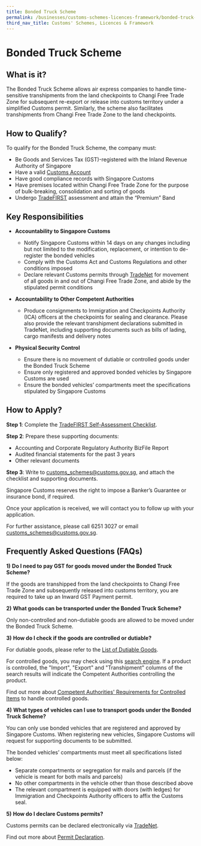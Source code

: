 ```yaml
---
title: Bonded Truck Scheme
permalink: /businesses/customs-schemes-licences-framework/bonded-truck-scheme
third_nav_title: Customs' Schemes, Licences & Framework
---
```


# Bonded Truck Scheme

## What is it?

The Bonded Truck Scheme allows air express companies to handle time-sensitive transhipments from the land checkpoints to Changi Free Trade Zone for subsequent re-export or release into customs territory under a simplified Customs permit. Similarly, the scheme also facilitates transhipments from Changi Free Trade Zone to the land checkpoints.

## How to Qualify?

To qualify for the Bonded Truck Scheme, the company must:

-   Be Goods and Services Tax (GST)-registered with the Inland Revenue Authority of Singapore
-   Have a valid  [Customs Account](https://singapore-customs-staging.netlify.app/businesses/registration-matters/registration-procedures-activate-update-terminate-customs-account)
-   Have good compliance records with Singapore Customs
-   Have premises located within Changi Free Trade Zone for the purpose of bulk-breaking, consolidation and sorting of goods
-   Undergo  [TradeFIRST](https://singapore-customs-staging.netlify.app/businesses/customs-schemes-licences-framework/trade-first) assessment and attain the “Premium” Band

## Key Responsibilities

-   **Accountability to Singapore Customs**
    
    -   Notify Singapore Customs within 14 days on any changes including but not limited to the modification, replacement, or intention to de-register the bonded vehicles
    -   Comply with the Customs Act and Customs Regulations and other conditions imposed
    -   Declare relevant Customs permits through  [TradeNet](https://singapore-customs-staging.netlify.app/about-us/07a-overview) for movement of all goods in and out of Changi Free Trade Zone, and abide by the stipulated permit conditions

-   **Accountability to Other Competent Authorities**
    
    -   Produce consignments to Immigration and Checkpoints Authority (ICA) officers at the checkpoints for sealing and clearance. Please also provide the relevant transhipment declarations submitted in TradeNet, including supporting documents such as bills of lading, cargo manifests and delivery notes

-   **Physical Security Control**
    
    -   Ensure there is no movement of dutiable or controlled goods under the Bonded Truck Scheme
    -   Ensure only registered and approved bonded vehicles by Singapore Customs are used
    -   Ensure the bonded vehicles’ compartments meet the specifications stipulated by Singapore Customs

## How to Apply?

**Step 1**: Complete the  [TradeFIRST Self-Assessment Checklist](https://www.customs.gov.sg/-/media/tradefirst-selfassessment-checklist-approved-31may2019.xlsx?la=en&hash=ED74065B31B86785B1F625E9D4DBCE2AFFF77DF7).

**Step 2**: Prepare these supporting documents:

-   Accounting and Corporate Regulatory Authority BizFile Report
-   Audited financial statements for the past 3 years
-   Other relevant documents

**Step 3**: Write to  [customs_schemes@customs.gov.sg](mailto:customs_schemes@customs.gov.sg), and attach the checklist and supporting documents.

Singapore Customs reserves the right to impose a Banker’s Guarantee or insurance bond, if required.

Once your application is received, we will contact you to follow up with your application.

For further assistance, please call 6251 3027 or email  [customs_schemes@customs.gov.sg](mailto:customs_schemes@customs.gov.sg).

## Frequently Asked Questions (FAQs)

**1)** **Do I need to pay GST for goods moved under the Bonded Truck Scheme?**

If the goods are transhipped from the land checkpoints to Changi Free Trade Zone and subsequently released into customs territory, you are required to take up an Inward GST Payment permit.

**2)** **What goods can be transported under the Bonded Truck Scheme?**

Only non-controlled and non-dutiable goods are allowed to be moved under the Bonded Truck Scheme.

**3)** **How do I check if the goods are controlled or dutiable?**

For dutiable goods, please refer to the  [List of Dutiable Goods](https://singapore-customs-staging.netlify.app/businesses/valuation-duties-taxes--fees/duties-and-dutiable-goods/list-of-dutiable-goods).

For controlled goods, you may check using this  [search engine](https://www.tradenet.gov.sg/tradenet/portlets/search/searchHSCA/searchInitHSCA.do). If a product is controlled, the "Import", "Export" and "Transhipment" columns of the search results will indicate the Competent Authorities controlling the product.

Find out more about  [Competent Authorities' Requirements for Controlled Items](https://singapore-customs-staging.netlify.app/about-us/07a3-competent-authorities-requirements) to handle controlled goods.

**4)** **What types of vehicles can I use to transport goods under the Bonded Truck Scheme?**

You can only use bonded vehicles that are registered and approved by Singapore Customs. When registering new vehicles, Singapore Customs will request for supporting documents to be submitted.

The bonded vehicles’ compartments must meet all specifications listed below:

-   Separate compartments or segregation for mails and parcels (if the vehicle is meant for both mails and parcels)
-   No other compartments in the vehicle other than those described above
-   The relevant compartment is equipped with doors (with ledges) for Immigration and Checkpoints Authority officers to affix the Customs seal.

**5)** **How do I declare Customs permits?**

Customs permits can be declared electronically via  [TradeNet](https://singapore-customs-staging.netlify.app/about-us/07a-overview).

Find out more about  [Permit Declaration](https://singapore-customs-staging.netlify.app/businesses/registration-matters/overview).
